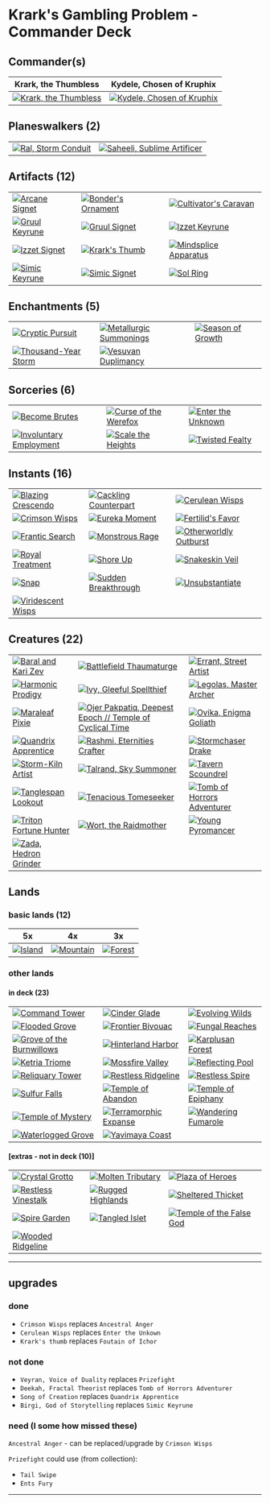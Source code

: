 # Krark's Gambling Problem - Commander Deck

## Commander(s)

| Krark, the Thumbless           | Kydele, Chosen of Kruphix      |
|:------------------------------:|:------------------------------:|
| [![Krark, the Thumbless](./images/magic_card_Krark,_the_Thumbless_497709.jpg)](https://scryfall.com/search?q="Krark,+the+Thumbless") | [![Kydele, Chosen of Kruphix](./images/magic_card_Kydele,_Chosen_of_Kruphix_420652.jpg)](https://scryfall.com/search?q="Kydele,+Chosen+of+Kruphix") |

<!-- Gatherer
Krark: https://gatherer.wizards.com/pages/Card/Details.aspx?multiverseid=497709
Kydele: https://gatherer.wizards.com/Pages/Card/Details.aspx?multiverseid=503327
-->

## Planeswalkers (2)

|   |   |
|---|---|
| [![Ral, Storm Conduit](./images/magic_card_RalStormConduit_211.jpg)](https://scryfall.com/search?q="Ral,+Storm+Conduit") | [![Saheeli, Sublime Artificer](./images/magic_card_SaheeliSublimeArtificer_935.jpg)](https://scryfall.com/search?q="Saheeli,+Sublime+Artificer") |

## Artifacts (12)

|   |   |   |
|---|---|---|
| [![Arcane Signet](./images/magic_card_ArcaneSignet_299.jpg)](https://scryfall.com/search?q="Arcane+Signet") | [![Bonder's Ornament](./images/magic_card_BondersOrnament_370.jpg)](https://scryfall.com/search?q="Bonder's+Ornament") | [![Cultivator's Caravan](./images/magic_card_CultivatorsCaravan_354.jpg)](https://scryfall.com/search?q="Cultivator's+Caravan") |
| [![Gruul Keyrune](./images/magic_card_GruulKeyrune_230.jpg)](https://scryfall.com/search?q="Gruul+Keyrune") | [![Gruul Signet](./images/magic_card_GruulSignet_358.jpg)](https://scryfall.com/search?q="Gruul+Signet") | [![Izzet Keyrune](./images/magic_card_IzzetKeyrune_230.jpg)](https://scryfall.com/search?q="Izzet+Keyrune") |
| [![Izzet Signet](./images/magic_card_IzzetSignet_306.jpg)](https://scryfall.com/search?q="Izzet+Signet") | [![Krark's Thumb](./images/magic_card_KrarksThumb_190.jpg)](https://scryfall.com/search?q="Krark's+Thumb") | [![Mindsplice Apparatus](./images/magic_card_MindspliceApparatus_63.jpg)](https://scryfall.com/search?q="Mindsplice+Apparatus") |
| [![Simic Keyrune](./images/magic_card_SimicKeyrune_265.jpg)](https://scryfall.com/search?q="Simic+Keyrune") | [![Simic Signet](./images/magic_card_SimicSignet_312.jpg)](https://scryfall.com/search?q="Simic+Signet") | [![Sol Ring](./images/magic_card_SolRing_313.jpg)](https://scryfall.com/search?q="Sol+Ring") |

## Enchantments (5)

|   |   |   |
|---|---|---|
| [![Cryptic Pursuit](./images/magic_card_Cryptic_Pursuit_70.jpg)](https://scryfall.com/search?q="Cryptic+Pursuit") | [![Metallurgic Summonings](./images/magic_card_Metallurgic_Summonings_122.jpg)](https://scryfall.com/search?q="Metallurgic+Summonings") | [![Season of Growth](./images/magic_card_Season_of_Growth_191.jpg)](https://scryfall.com/search?q="Season+of+Growth") |
| [![Thousand-Year Storm](./images/magic_card_Thousand-Year_Storm_286.jpg)](https://scryfall.com/search?q="Thousand-Year+Storm") | [![Vesuvan Duplimancy](./images/magic_card_Vesuvan_Duplimancy_73.jpg)](https://scryfall.com/search?q="Vesuvan+Duplimancy") |

## Sorceries (6)

|   |   |   |
|---|---|---|
| [![Become Brutes](./images/magic_card_BecomeBrutes_317.jpg)](https://scryfall.com/search?q="Become+Brutes") | [![Curse of the Werefox](./images/magic_card_CurseoftheWerefox_167.jpg)](https://scryfall.com/search?q="Curse+of+the+Werefox") | [![Enter the Unknown](./images/magic_card_EntertheUnknown_128.jpg)](https://scryfall.com/search?q="Enter+the+Unknown") |
| [![Involuntary Employment](./images/magic_card_InvoluntaryEmployment_110.jpg)](https://scryfall.com/search?q="Involuntary+Employment") | [![Scale the Heights](./images/magic_card_ScaletheHeights_202.jpg)](https://scryfall.com/search?q="Scale+the+Heights") | [![Twisted Fealty](./images/magic_card_TwistedFealty_154.jpg)](https://scryfall.com/search?q="Twisted+Fealty") |

## Instants (16)

|   |   |   |
|---|---|---|
| [![Blazing Crescendo](./images/magic_card_BlazingCrescendo_123.jpg)](https://scryfall.com/search?q="Blazing+Crescendo") | [![Cackling Counterpart](./images/magic_card_CacklingCounterpart_32.jpg)](https://scryfall.com/search?q="Cackling+Counterpart") | [![Cerulean Wisps](./images/magic_card_CeruleanWisps_31.jpg)](https://scryfall.com/search?q="Cerulean+Wisps") |
| [![Crimson Wisps](./images/magic_card_CrimsonWisps_88.jpg)](https://scryfall.com/search?q="Crimson+Wisps") | [![Eureka Moment](./images/magic_card_EurekaMoment_184.jpg)](https://scryfall.com/search?q="Eureka+Moment") | [![Fertilid's Favor](./images/magic_card_FertilidsFavor_186.jpg)](https://scryfall.com/search?q="Fertilid's+Favor") |
| [![Frantic Search](./images/magic_card_FranticSearch_96.jpg)](https://scryfall.com/search?q="Frantic+Search") | [![Monstrous Rage](./images/magic_card_MonstrousRage_142.jpg)](https://scryfall.com/search?q="Monstrous+Rage") | [![Otherworldly Outburst](./images/magic_card_OtherworldlyOutburst_138.jpg)](https://scryfall.com/search?q="Otherworldly+Outburst") |
| [![Royal Treatment](./images/magic_card_RoyalTreatment_183.jpg)](https://scryfall.com/search?q="Royal+Treatment") | [![Shore Up](./images/magic_card_ShoreUp_64.jpg)](https://scryfall.com/search?q="Shore+Up") | [![Snakeskin Veil](./images/magic_card_SnakeskinVeil_323.jpg)](https://scryfall.com/search?q="Snakeskin+Veil") |
| [![Snap](./images/magic_card_Snap_10.jpg)](https://scryfall.com/search?q="Snap") | [![Sudden Breakthrough](./images/magic_card_SuddenBreakthrough_116.jpg)](https://scryfall.com/search?q="Sudden+Breakthrough") | [![Unsubstantiate](./images/magic_card_Unsubstantiate_82.jpg)](https://scryfall.com/search?q="Unsubstantiate") |
| [![Viridescent Wisps](./images/magic_card_ViridescentWisps_132.jpg)](https://scryfall.com/search?q="Viridescent+Wisps") |

## Creatures (22)

|   |   |   |
|---|---|---|
| [![Baral and Kari Zev](./images/magic_card_BaralandKariZev_218.jpg)](https://scryfall.com/search?q="Baral+and+Kari+Zev") | [![Battlefield Thaumaturge](./images/magic_card_BattlefieldThaumaturge_31.jpg)](https://scryfall.com/search?q="Battlefield+Thaumaturge") | [![Errant, Street Artist](./images/magic_card_ErrantStreetArtist_41.jpg)](https://scryfall.com/search?q="Errant,+Street+Artist") |
| [![Harmonic Prodigy](./images/magic_card_HarmonicProdigy_132.jpg)](https://scryfall.com/search?q="Harmonic+Prodigy") | [![Ivy, Gleeful Spellthief](./images/magic_card_IvyGleefulSpellthief_201.jpg)](https://scryfall.com/search?q="Ivy,+Gleeful+Spellthief") | [![Legolas, Master Archer](./images/magic_card_LegolasMasterArcher_173.jpg)](https://scryfall.com/search?q="Legolas,+Master+Archer") |
| [![Maraleaf Pixie](./images/magic_card_MaraleafPixie_196.jpg)](https://scryfall.com/search?q="Maraleaf+Pixie") | [![Ojer Pakpatiq, Deepest Epoch // Temple of Cyclical Time](./images/magic_card_OjerPakpatiqDeepestEpochTempleofCyclicalTime_67.jpg)](https://scryfall.com/search?q="Ojer+Pakpatiq,+Deepest+Epoch+//+Temple+of+Cyclical+Time") | [![Ovika, Enigma Goliath](./images/magic_card_OvikaEnigmaGoliath_213.jpg)](https://scryfall.com/search?q="Ovika,+Enigma+Goliath") |
| [![Quandrix Apprentice](./images/magic_card_QuandrixApprentice_216.jpg)](https://scryfall.com/search?q="Quandrix+Apprentice") | [![Rashmi, Eternities Crafter](./images/magic_card_RashmiEternitiesCrafter_229.jpg)](https://scryfall.com/search?q="Rashmi,+Eternities+Crafter") | [![Stormchaser Drake](./images/magic_card_StormchaserDrake_82.jpg)](https://scryfall.com/search?q="Stormchaser+Drake") |
| [![Storm-Kiln Artist](./images/magic_card_Storm-KilnArtist_260.jpg)](https://scryfall.com/search?q="Storm-Kiln+Artist") | [![Talrand, Sky Summoner](./images/magic_card_TalrandSkySummoner_124.jpg)](https://scryfall.com/search?q="Talrand,+Sky+Summoner") | [![Tavern Scoundrel](./images/magic_card_TavernScoundrel_144.jpg)](https://scryfall.com/search?q="Tavern+Scoundrel") |
| [![Tanglespan Lookout](./images/magic_card_TanglespanLookout_188.jpg)](https://scryfall.com/search?q="Tanglespan+Lookout") | [![Tenacious Tomeseeker](./images/magic_card_TenaciousTomeseeker_74.jpg)](https://scryfall.com/search?q="Tenacious+Tomeseeker") | [![Tomb of Horrors Adventurer](./images/magic_card_TombofHorrorsAdventurer_100.jpg)](https://scryfall.com/search?q="Tomb+of+Horrors+Adventurer") |
| [![Triton Fortune Hunter](./images/magic_card_TritonFortuneHunter_69.jpg)](https://scryfall.com/search?q="Triton+Fortune+Hunter") | [![Wort, the Raidmother](./images/magic_card_WorttheRaidmother_234.jpg)](https://scryfall.com/search?q="Wort,+the+Raidmother") | [![Young Pyromancer](./images/magic_card_YoungPyromancer_131.jpg)](https://scryfall.com/search?q="Young+Pyromancer") |
| [![Zada, Hedron Grinder](./images/magic_card_ZadaHedronGrinder_268.jpg)](https://scryfall.com/search?q="Zada,+Hedron+Grinder") |

## Lands

### basic lands (12)

| 5x |  4x |  3x |
|---|---|---|
| [![Island](./images/magic_card_Island_639672.jpg)](https://scryfall.com/search?q="Island") | [![Mountain](./images/magic_card_Mountain_639676.jpg)](https://scryfall.com/search?q="Mountain") | [![Forest](./images/magic_card_Forest_639678.jpg)](https://scryfall.com/search?q="Forest") |

### other lands

#### in deck (23)

|   |   |   |
|---|---|---|
| [![Command Tower](./images/magic_card_CommandTower_325.jpg)](https://scryfall.com/search?q="Command+Tower") | [![Cinder Glade](./images/magic_card_CinderGlade_323.jpg)](https://scryfall.com/search?q="Cinder+Glade") | [![Evolving Wilds](./images/magic_card_EvolvingWilds_328.jpg)](https://scryfall.com/search?q="Evolving+Wilds") |
| [![Flooded Grove](./images/magic_card_FloodedGrove_402.jpg)](https://scryfall.com/search?q="Flooded+Grove") | [![Frontier Bivouac](./images/magic_card_FrontierBivouac_997.jpg)](https://scryfall.com/search?q="Frontier+Bivouac") | [![Fungal Reaches](./images/magic_card_FungalReaches_279.jpg)](https://scryfall.com/search?q="Fungal+Reaches") |
| [![Grove of the Burnwillows](./images/magic_card_GroveoftheBurnwillows_238.jpg)](https://scryfall.com/search?q="Grove+of+the+Burnwillows") | [![Hinterland Harbor](./images/magic_card_HinterlandHarbor_336.jpg)](https://scryfall.com/search?q="Hinterland+Harbor") | [![Karplusan Forest](./images/magic_card_KarplusanForest_250.jpg)](https://scryfall.com/search?q="Karplusan+Forest") |
| [![Ketria Triome](./images/magic_card_KetriaTriome_250.jpg)](https://scryfall.com/search?q="Ketria+Triome") | [![Mossfire Valley](./images/magic_card_MossfireValley_414.jpg)](https://scryfall.com/search?q="Mossfire+Valley") | [![Reflecting Pool](./images/magic_card_ReflectingPool_358.jpg)](https://scryfall.com/search?q="Reflecting+Pool") |
| [![Reliquary Tower](./images/magic_card_ReliquaryTower_348.jpg)](https://scryfall.com/search?q="Reliquary+Tower") | [![Restless Ridgeline](./images/magic_card_RestlessRidgeline_283.jpg)](https://scryfall.com/search?q="Restless+Ridgeline") | [![Restless Spire](./images/magic_card_RestlessSpire_260.jpg)](https://scryfall.com/search?q="Restless+Spire") |
| [![Sulfur Falls](./images/magic_card_SulfurFalls_354.jpg)](https://scryfall.com/search?q="Sulfur+Falls") | [![Temple of Abandon](./images/magic_card_TempleofAbandon_430.jpg)](https://scryfall.com/search?q="Temple+of+Abandon") | [![Temple of Epiphany](./images/magic_card_TempleofEpiphany_1042.jpg)](https://scryfall.com/search?q="Temple+of+Epiphany") |
| [![Temple of Mystery](./images/magic_card_TempleofMystery_357.jpg)](https://scryfall.com/search?q="Temple+of+Mystery") | [![Terramorphic Expanse](./images/magic_card_TerramorphicExpanse_360.jpg)](https://scryfall.com/search?q="Terramorphic+Expanse") | [![Wandering Fumarole](./images/magic_card_WanderingFumarole_928.jpg)](https://scryfall.com/search?q="Wandering+Fumarole") |
| [![Waterlogged Grove](./images/magic_card_WaterloggedGrove_249.jpg)](https://scryfall.com/search?q="Waterlogged+Grove") | [![Yavimaya Coast](./images/magic_card_YavimayaCoast_261.jpg)](https://scryfall.com/search?q="Yavimaya+Coast") |

#### [extras - not in deck (10)]

|   |   |   |
|---|---|---|
| [![Crystal Grotto](./images/magic_card_CrystalGrotto_254.jpg)](https://scryfall.com/search?q="Crystal+Grotto") | [![Molten Tributary](./images/magic_card_MoltenTributary_251.jpg)](https://scryfall.com/search?q="Molten+Tributary") | [![Plaza of Heroes](./images/magic_card_PlazaofHeroes_252.jpg)](https://scryfall.com/search?q="Plaza+of+Heroes") |
| [![Restless Vinestalk](./images/magic_card_RestlessVinestalk_261.jpg)](https://scryfall.com/search?q="Restless+Vinestalk") | [![Rugged Highlands](./images/magic_card_RuggedHighlands_271.jpg)](https://scryfall.com/search?q="Rugged+Highlands") | [![Sheltered Thicket](./images/magic_card_ShelteredThicket_1032.jpg)](https://scryfall.com/search?q="Sheltered+Thicket") |
| [![Spire Garden](./images/magic_card_SpireGarden_361.jpg)](https://scryfall.com/search?q="Spire+Garden") | [![Tangled Islet](./images/magic_card_TangledIslet_258.jpg)](https://scryfall.com/search?q="Tangled+Islet") | [![Temple of the False God](./images/magic_card_TempleoftheFalseGod_359.jpg)](https://scryfall.com/search?q="Temple+of+the+False+God") |
| [![Wooded Ridgeline](./images/magic_card_WoodedRidgeline_260.jpg)](https://scryfall.com/search?q="Wooded+Ridgeline") |

-----

## upgrades

### done

- `Crimson Wisps` replaces `Ancestral Anger`
- `Cerulean Wisps` replaces `Enter the Unkown`
- `Krark's thumb` replaces `Foutain of Ichor`

### not done

- `Veyran, Voice of Duality` replaces `Prizefight`
- `Deekah, Fractal Theorist` replaces `Tomb of Horrors Adventurer`
- `Song of Creation` replaces `Quandrix Apprentice`
- `Birgi, God of Storytelling` replaces `Simic Keyrune`

### need (I some how missed these)

`Ancestral Anger` - can be replaced/upgrade by `Crimson Wisps`

`Prizefight` could use (from collection):

- `Tail Swipe`
- `Ents Fury`

-----
